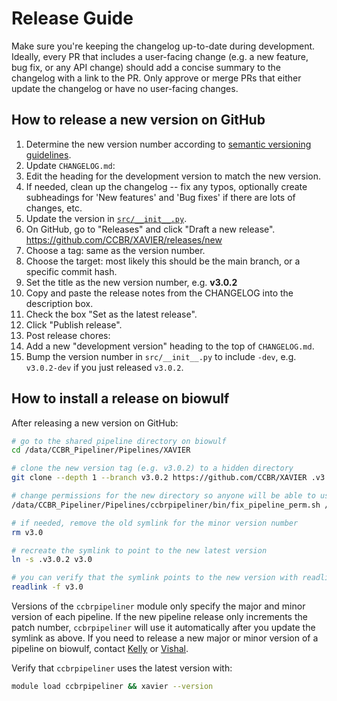 # Release Guide

Make sure you're keeping the changelog up-to-date during development.
Ideally, every PR that includes a user-facing change (e.g. a new feature, bug fix, or any API change) should add a concise summary to the changelog with a link to the PR.
Only approve or merge PRs that either update the changelog or have no user-facing changes.

## How to release a new version on GitHub

1. Determine the new version number according to [semantic versioning guidelines](https://semver.org/).
1. Update `CHANGELOG.md`:
  1. Edit the heading for the development version to match the new version.
  1. If needed, clean up the changelog -- fix any typos, optionally create subheadings for 'New features' and 'Bug fixes' if there are lots of changes, etc.
1. Update the version in [`src/__init__.py`](https://github.com/CCBR/XAVIER/blob/main/src/__init__.py).
1. On GitHub, go to "Releases" and click "Draft a new release". <https://github.com/CCBR/XAVIER/releases/new>
  1. Choose a tag: same as the version number.
  1. Choose the target: most likely this should be the main branch, or a specific commit hash.
  1. Set the title as the new version number, e.g. **v3.0.2**
  1. Copy and paste the release notes from the CHANGELOG into the description box.
  1. Check the box "Set as the latest release".
  1. Click "Publish release".
1. Post release chores:
  1. Add a new "development version" heading to the top of `CHANGELOG.md`.
  1. Bump the version number in `src/__init__.py` to include `-dev`, e.g. `v3.0.2-dev` if you just released `v3.0.2`.  

## How to install a release on biowulf

After releasing a new version on GitHub:

```sh
# go to the shared pipeline directory on biowulf
cd /data/CCBR_Pipeliner/Pipelines/XAVIER

# clone the new version tag (e.g. v3.0.2) to a hidden directory
git clone --depth 1 --branch v3.0.2 https://github.com/CCBR/XAVIER .v3.0.2

# change permissions for the new directory so anyone will be able to use the pipeline
/data/CCBR_Pipeliner/Pipelines/ccbrpipeliner/bin/fix_pipeline_perm.sh /data/CCBR_Pipeliner/Pipelines/XAVIER/.v3.0.2

# if needed, remove the old symlink for the minor version number
rm v3.0

# recreate the symlink to point to the new latest version
ln -s .v3.0.2 v3.0

# you can verify that the symlink points to the new version with readlink
readlink -f v3.0
```

Versions of the `ccbrpipeliner` module only specify the major and minor version of each pipeline.
If the new pipeline release only increments the patch number, `ccbrpipeliner` will use it automatically after you update the symlink as above.
If you need to release a new major or minor version of a pipeline on biowulf, contact [Kelly](mailto:kelly.sovacool@nih.gov) or [Vishal](mailto:vishal.koparde@nih.gov).

Verify that `ccbrpipeliner` uses the latest version with:
```sh
module load ccbrpipeliner && xavier --version
```
